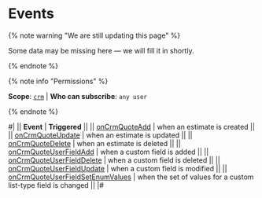 # Events

{% note warning "We are still updating this page" %}

Some data may be missing here — we will fill it in shortly.

{% endnote %}

{% note info "Permissions" %}

**Scope**: [`crm`](../../../scopes/permissions.md) | **Who can subscribe**: `any user`

{% endnote %}

#|
|| **Event** | **Triggered** ||
|| [onCrmQuoteAdd](./on-crm-quote-add.md) | when an estimate is created ||
|| [onCrmQuoteUpdate](./on-crm-quote-update.md) | when an estimate is updated ||
|| [onCrmQuoteDelete](./on-crm-quote-delete.md) | when an estimate is deleted ||
|| [onCrmQuoteUserFieldAdd](./on-crm-quote-user-field-add.md) | when a custom field is added ||
|| [onCrmQuoteUserFieldDelete](./on-crm-quote-user-field-delete.md) | when a custom field is deleted ||
|| [onCrmQuoteUserFieldUpdate](./on-crm-quote-user-field-update.md) | when a custom field is modified ||
|| [onCrmQuoteUserFieldSetEnumValues](./on-crm-quote-user-field-set-enum-values.md) | when the set of values for a custom list-type field is changed ||
|#